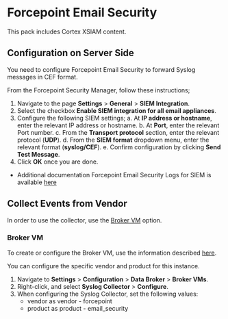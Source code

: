 # Forcepoint Email Security

This pack includes Cortex XSIAM content. 

## Configuration on Server Side

You need to configure Forcepoint Email Security to forward Syslog messages in CEF format.

From the Forcepoint Security Manager, follow these instructions;

1. Navigate to the page **Settings** > **General** > **SIEM Integration**.
2. Select the checkbox **Enable SIEM integration for all email appliances**.
3. Configure the following SIEM settings;
   a. At **IP address or hostname**, enter the relevant IP address or hostname.
   b. At **Port**, enter the relevant Port number.
   c. From the **Transport protocol** section, enter the relevant protocol (**UDP**).
   d. From the **SIEM format** dropdown menu, enter the relevant format (**syslog/CEF**).
   e. Confirm configuration by clicking **Send Test Message**.
4. Click **OK** once you are done.

* Additional documentation Forcepoint Email Security Logs for SIEM is available [here](https://www.websense.com/content/support/library/email/v85/email_siem/siem_log_map.pdf)

## Collect Events from Vendor

In order to use the collector, use the [Broker VM](#broker-vm) option.

### Broker VM

To create or configure the Broker VM, use the information described [here](https://docs-cortex.paloaltonetworks.com/r/Cortex-XDR/Cortex-XDR-Pro-Administrator-Guide/Configure-the-Broker-VM).

You can configure the specific vendor and product for this instance.

1. Navigate to **Settings** > **Configuration** > **Data Broker** > **Broker VMs**. 
2. Right-click, and select **Syslog Collector** > **Configure**.
3. When configuring the Syslog Collector, set the following values:
   * vendor as vendor - forcepoint
   * product as product - email_security